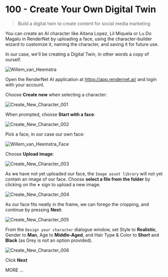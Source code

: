 # 100 - Create Your Own Digital Twin

> Build a digital twin to create content for social media marketing

You can create an AI character like Aitana Lopez, Lil Miquela or Lu Do Magalu in RenderNet by uploading a face, using the character-builder wizard to customize it, naming the character, and saving it for future use.

In our case, we'll be creating a Digital Twin, in other words a copy of ourself.

![Willem_van_Heemstra](https://github.com/user-attachments/assets/c95081cf-13c6-4691-8ae1-29c4a6c7a450)

Open the RenderNet AI application at https://app.rendernet.ai/ and login with your account.

Choose **Create new** when selecting a character:

![Create_New_Character_001](https://github.com/user-attachments/assets/98f3a6d4-fe73-4c45-80e5-55ad98fbde13)

When prompted, choose **Start with a face**:

![Create_New_Character_002](https://github.com/user-attachments/assets/dc8ced75-3014-4764-9878-b3eafe5d24ef)

Pick a face, in our case our own face:

![Willem_van_Heemstra_Face](https://github.com/user-attachments/assets/ccccdc8a-8dd4-40d0-ba93-b122e5778181)

Choose **Upload image**:

![Create_New_Character_003](https://github.com/user-attachments/assets/2b8b78dd-4d5f-4df5-b327-54be20f80099)

As we have not yet uploaded our face, the ```Image asset library``` will not yet contain an image of our face. Choose **select a file from the folder** by clicking on the **+** sign to upload a new image.

![Create_New_Character_004](https://github.com/user-attachments/assets/a1fb33db-11ea-4756-8026-b5e3aba6ea2e)

As our face fits neatly in the frame, we can forego the cropping, and continue by pressing **Next**:

![Create_New_Character_005](https://github.com/user-attachments/assets/07ce3330-bc53-4a5b-a115-c26ec2d37f4a)

From the ```Design your character``` dialogue window, set Style to **Realistic**, Gender to **Man**, Age to **Middle-Aged**, and Hair Type & Color to **Short** and **Black** (as Grey is not an option provided).

![Create_New_Character_006](https://github.com/user-attachments/assets/50c325c9-3705-4646-8c4b-6cb37a7973bd)

Click **Next**

MORE ...

